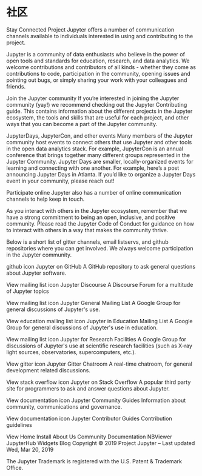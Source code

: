 # 社区

Stay Connected
Project Jupyter offers a number of communication channels available to individuals interested in using and contributing to the project.

Jupyter is a community of data enthusiasts who believe in the power of open tools and standards for education, research, and data analytics. We welcome contributions and contributors of all kinds - whether they come as contributions to code, participation in the community, opening issues and pointing out bugs, or simply sharing your work with your colleagues and friends.

Join the Jupyter community
If you’re interested in joining the Jupyter community (yay!) we recommend checking out the Jupyter Contributing guide. This contains information about the different projects in the Jupyter ecosystem, the tools and skills that are useful for each project, and other ways that you can become a part of the Jupyter community.

JupyterDays, JupyterCon, and other events
Many members of the Jupyter community host events to connect others that use Jupyter and other tools in the open data analytics stack. For example, JupyterCon is an annual conference that brings together many different groups represented in the Jupyter Community. Jupyter Days are smaller, locally-organized events for learning and connecting with one another. For example, here’s a post announcing Jupyter Days in Atlanta. If you’d like to organize a Jupyter Days event in your community, please reach out!

Participate online
Jupyter also has a number of online communication channels to help keep in touch.

As you interact with others in the Jupyter ecosystem, remember that we have a strong commitment to being an open, inclusive, and positive community. Please read the Jupyter Code of Conduct for guidance on how to interact with others in a way that makes the community thrive.

Below is a short list of gitter channels, email listservs, and github repositories where you can get involved. We always welcome participation in the Jupyter community.

github icon
Jupyter on GitHub
A GitHub repository to ask general questions about Jupyter software.

View
mailing list icon
Jupyter Discourse
A Discourse Forum for a multitude of Jupyter topics

View
mailing list icon
Jupyter General Mailing List
A Google Group for general discussions of Jupyter's use.

View
education mailing list icon
Jupyter in Education Mailing List
A Google Group for general discussions of Jupyter's use in education.

View
mailing list icon
Jupyter for Research Facilities
A Google Group for discussions of Jupyter's use at scientific research facilities (such as X-ray light sources, observatories, supercomputers, etc.).

View
gitter icon
Jupyter Gitter Chatroom
A real-time chatroom, for general development related discussions.

View
stack overflow icon
Jupyter on Stack Overflow
A popular third party site for programmers to ask and answer questions about Jupyter.

View
documentation icon
Jupyter Community Guides
Information about community, communications and governance.

View
documentation icon
Jupyter Contributor Guides
Contribution guidelines

View
Home Install About Us Community Documentation NBViewer JupyterHub Widgets Blog
Copyright © 2019 Project Jupyter – Last updated Wed, Mar 20, 2019

The Jupyter Trademark is registered with the U.S. Patent & Trademark Office.

